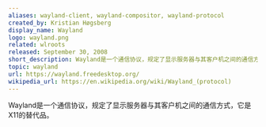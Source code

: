 ```yaml
---
aliases: wayland-client, wayland-compositor, wayland-protocol
created_by: Kristian Høgsberg
display_name: Wayland
logo: wayland.png
related: wlroots
released: September 30, 2008
short_description: Wayland是一个通信协议，规定了显示服务器与其客户机之间的通信方式，它是X11的替代品。
topic: wayland
url: https://wayland.freedesktop.org/
wikipedia_url: https://en.wikipedia.org/wiki/Wayland_(protocol)
---
```

Wayland是一个通信协议，规定了显示服务器与其客户机之间的通信方式，它是X11的替代品。
